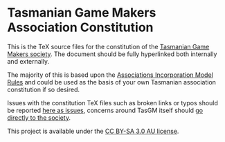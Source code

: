 # Tasmanian Game Makers Association Constitution

This is the TeX source files for the constitution of the [Tasmanian Game Makers society](https://tasgamemakers.com).
The document should be fully hyperlinked both internally and externally.

The majority of this is based upon the [Associations Incorporation Model Rules](https://www.legislation.tas.gov.au/view/html/inforce/current/sr-2017-072#JS1@EN) and could be used as the basis of your own Tasmanian association constitution if so desired.

Issues with the constitution TeX files such as broken links or typos should be reported [here as issues](https://github.com/McJones/tasgm-constitution/issues/), concerns around TasGM itself should [go directly to the society](https://tasgamemakers.com).

This project is available under the [CC BY-SA 3.0 AU license](https://creativecommons.org/licenses/by-sa/3.0/au/).